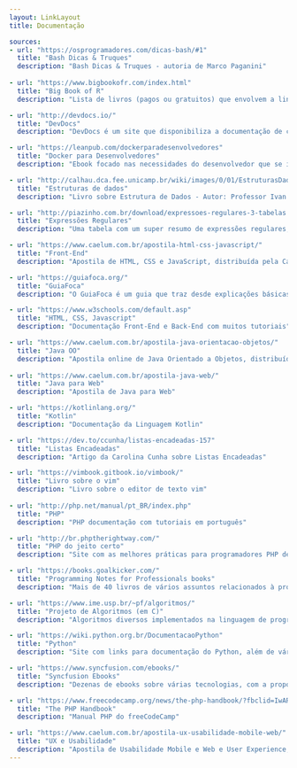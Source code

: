 ```yaml
---
layout: LinkLayout
title: Documentação

sources:
- url: "https://osprogramadores.com/dicas-bash/#1"
  title: "Bash Dicas & Truques"
  description: "Bash Dicas & Truques - autoria de Marco Paganini"
  
- url: "https://www.bigbookofr.com/index.html"
  title: "Big Book of R"
  description: "Lista de livros (pagos ou gratuitos) que envolvem a linguagem R, separado por diversas áreas"

- url: "http://devdocs.io/"
  title: "DevDocs"
  description: "DevDocs é um site que disponibiliza a documentação de centenas de linguagens"

- url: "https://leanpub.com/dockerparadesenvolvedores"
  title: "Docker para Desenvolvedores"
  description: "Ebook focado nas necessidades do desenvolvedor que se interessar pelo Docker"  

- url: "http://calhau.dca.fee.unicamp.br/wiki/images/0/01/EstruturasDados.pdf"
  title: "Estruturas de dados"
  description: "Livro sobre Estrutura de Dados - Autor: Professor Ivan Luiz Marques Ricarte - UNICAMP. O material está disponível em licença CC-BY, ou seja, pode ser utilizado desde que o autor seja mantido e citado."  

- url: "http://piazinho.com.br/download/expressoes-regulares-3-tabelas.pdf"
  title: "Expressões Regulares"
  description: "Uma tabela com um super resumo de expressões regulares, disponibilizado gratuitamente pelo autor em seu site"

- url: "https://www.caelum.com.br/apostila-html-css-javascript/"
  title: "Front-End"
  description: "Apostila de HTML, CSS e JavaScript, distribuída pela Caelum gratuitamente"

- url: "https://guiafoca.org/"
  title: "GuiaFoca"
  description: "O GuiaFoca é um guia que traz desde explicações básicas sobre computadores e o sistema GNU/Linux até a administração e segurança do sistema."

- url: "https://www.w3schools.com/default.asp"
  title: "HTML, CSS, Javascript"
  description: "Documentação Front-End e Back-End com muitos tutoriais"

- url: "https://www.caelum.com.br/apostila-java-orientacao-objetos/"
  title: "Java OO"
  description: "Apostila online de Java Orientado a Objetos, distribuída pela Caelum gratuitamente"
 
- url: "https://www.caelum.com.br/apostila-java-web/"
  title: "Java para Web"
  description: "Apostila de Java para Web"

- url: "https://kotlinlang.org/"
  title: "Kotlin"
  description: "Documentação da Linguagem Kotlin"

- url: "https://dev.to/ccunha/listas-encadeadas-157"
  title: "Listas Encadeadas"
  description: "Artigo da Carolina Cunha sobre Listas Encadeadas"

- url: "https://vimbook.gitbook.io/vimbook/"
  title: "Livro sobre o vim"
  description: "Livro sobre o editor de texto vim"
 
- url: "http://php.net/manual/pt_BR/index.php"
  title: "PHP"
  description: "PHP documentação com tutoriais em português"

- url: "http://br.phptherightway.com/"
  title: "PHP do jeito certo"
  description: "Site com as melhores práticas para programadores PHP desenvolverem software dentro dos padrões adotados pela comunidade"

- url: "https://books.goalkicker.com/"
  title: "Programming Notes for Professionals books"
  description: "Mais de 40 livros de vários assuntos relacionados à programação, criados e reunidos pelos melhores do Stack Overflow"

- url: "https://www.ime.usp.br/~pf/algoritmos/"
  title: "Projeto de Algoritmos (em C)"
  description: "Algoritmos diversos implementados na linguagem de programação C."

- url: "https://wiki.python.org.br/DocumentacaoPython"
  title: "Python"
  description: "Site com links para documentação do Python, além de vários artigos e dicas de como e por onde começar com Python"

- url: "https://www.syncfusion.com/ebooks/"
  title: "Syncfusion Ebooks"
  description: "Dezenas de ebooks sobre várias tecnologias, com a proposta de serem sucintos, como já diz no título. Há diversos, por exemplo: Bootstrap, .NET, Java, HTTP. (necessário cadastro para alguns)"

- url: "https://www.freecodecamp.org/news/the-php-handbook/?fbclid=IwAR2wdsG33W8ZnVCwbINvedG4lSlrJsviX5sGFo5cE6k6WJJeDqM6of8bu6I"
  title: "The PHP Handbook"
  description: "Manual PHP do freeCodeCamp"

- url: "https://www.caelum.com.br/apostila-ux-usabilidade-mobile-web/"
  title: "UX e Usabilidade"
  description: "Apostila de Usabilidade Mobile e Web e User Experience, distribuída pela Caelum gratuitamente"
---
```

